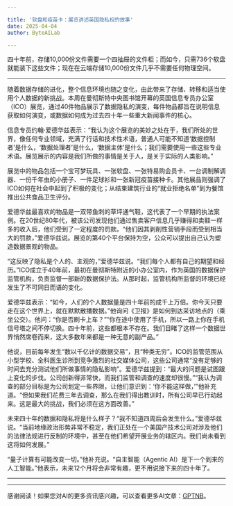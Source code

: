 ```yaml
---

title: '软盘和疫苗卡：展览讲述英国隐私权的故事'
date: 2025-04-04
author: ByteAILab

---
```


四十年前，存储10,000份文件需要一个四抽屉的文件柜；而如今，只需736个软盘就能装下这些文件；现在在云端存储10,000份文件几乎不需要任何物理空间。

---
随着数据存储的进化，整个信息环境也随之变化，由此带来了存储、转移和适当使用个人数据的新挑战。本周在曼彻斯特中央图书馆开幕的英国信息专员办公室（ICO）展览，通过40件物品展示了数据隐私的演变，每件物品都旨在说明信息获取如何演变，或数据如何成为过去四十年一些重大新闻事件的核心。

信息专员约翰·爱德华兹表示：“我认为这个展览的美妙之处在于，我们所处的世界，像任何专业领域，充满了行话和技术性术语，普通人可能不知道‘数据控制者’是什么，‘数据处理者’是什么，‘数据主体’是什么；我们需要使用一些这些专业术语。展览展示的内容是我们所做的事情是关于人，是关于实际的人类影响。”

展览中的物品包括一个宝可梦玩具、一张软盘、一张特易购会员卡、一台调制解调器、一份千年虫的小册子、一件足球衫和一张新冠疫苗接种卡。其他展品则强调了ICO如何在社会中起到了积极的变化；从结束建筑行业的“就业拒绝名单”到为餐馆推出公共食品卫生评分。

爱德华兹最喜欢的物品是一双带鱼刺的草坪通气鞋，这代表了一个早期的执法案例。在20世纪80年代，被该公司发现他们通过售卖客户信息几乎赚得和卖鞋一样多的收入后，他们受到了一定程度的罚款。“他们因其剥削性营销手段而受到相当大的罚款，”爱德华兹说。展览的第40个平台保持为空，公众可以提出自己认为塑造数据景观的物品。

“这反映了隐私是个人的、主观的，”爱德华兹说。“我们每个人都有自己的期望和经历。”ICO成立于40年前，最初在曼彻斯特附近的小办公室内，作为英国的数据保护监管机构，负责监督一部新的数据保护法。从那时起，监管机构所监督的环境已经发生了不可同日而语的变化。

爱德华兹表示：“如今，人们的个人数据量是四十年前的成千上万倍。你今天只要走在这个世界上，就在默默散播数据。”他询问《卫报》是如何到达采访地点的（乘坐公交）。他问：“你是否刷卡上车？”“你在途中使用了手机，所以一路上你在手机信号塔之间不停切换。四十年前，这些都根本不存在。我们目睹了这样一个数据世界悄然席卷而来，这大多数年来都是一种无意的副产品。”

他说，目前每年发生“数以千亿计的数据交易”，且“种类无穷”。ICO的监管范围从小型学校、全科医生诊所到竞争激烈的社交媒体公司，这些公司通常“没有足够的时间去充分测试他们所做事情的隐私影响”。爱德华兹提到：“最大的问题是试图跟上变化的步伐。公司创新得非常快，而我们监管和调查的速度却很慢。”“我认为调查的部分目标是为公司划定一些界限，让他们意识到：‘你不能这样做，’”他补充道。“但如果我们花费三年去调查，那么在我们得出教训时，所有公司早已行动起来。这是最大的挑战，我们必须在这方面改善。”

未来四十年的数据和隐私将是什么样子？“我不知道四周后会发生什么。”爱德华兹说。“当前地缘政治形势非常不稳定，我们正处在一个美国产技术公司对涉及他们的法律法规进行反制的环境中，甚至在他们希望开展业务的辖区内。我们尚未看到这将如何发展。”

“量子计算有可能改变一切。”他补充说。“自主智能（Agentic AI）是下一个到来的人工智能。”他表示，未来12个月将会非常有趣，更不用说接下来的四十年了。

---
---
感谢阅读！如果您对AI的更多资讯感兴趣，可以查看更多AI文章：[GPTNB](https://gptnb.com)。